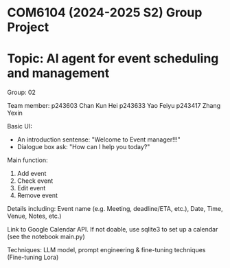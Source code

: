 # COM6104 (2024-2025 S2) Group Project
# Topic: AI agent for event scheduling and management

Group: 02

Team member:
p243603 Chan Kun Hei
p243633 Yao Feiyu
p243417 Zhang Yexin

Basic UI: 
- An introduction sentense: "Welcome to Event manager!!!"
- Dialogue box ask: "How can I help you today?"


Main function:
1. Add event
2. Check event
3. Edit event
4. Remove event

Details including: Event name (e.g. Meeting, deadline/ETA, etc.), Date, Time, Venue, Notes, etc.)

Link to Google Calendar API. If not doable, use sqlite3 to set up a calendar (see the notebook main.py)

Techniques: LLM model, prompt engineering & fine-tuning techniques (Fine-tuning Lora)
